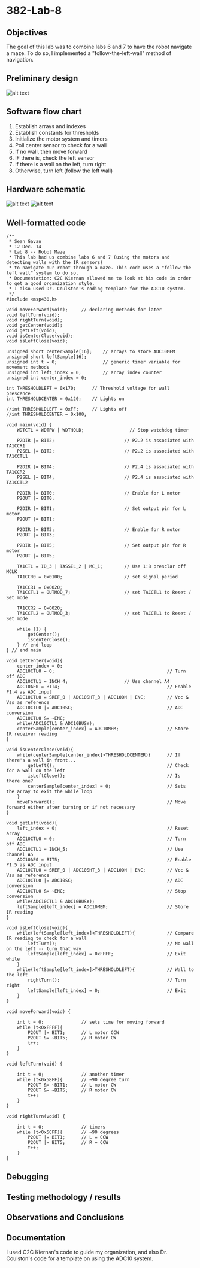 # 382-Lab-8
## Objectives
The goal of this lab was to combine labs 6 and 7 to have the robot navigate a maze. To do so, I implemented a "follow-the-left-wall" method of navigation.  
## Preliminary design
![alt text](https://raw.githubusercontent.com/SeanGavan/382-Lab-8/master/Images/PreLab.PNG "Prelab")
## Software flow chart
1) Establish arrays and indexes
2) Establish constants for thresholds
3) Initialize the motor system and timers
4) Poll center sensor to check for a wall
5) If no wall, then move forward
6) IF there is, check the left sensor
7) If there is a wall on the left, turn right
8) Otherwise, turn left (follow the left wall)
## Hardware schematic
![alt text](https://raw.githubusercontent.com/SeanGavan/382-Lab-8/master/Images/Schematic.PNG "MSP430")
![alt text](https://raw.githubusercontent.com/SeanGavan/382-Lab-6/master/Images/Hardware.png "Hardware")
## Well-formatted code
```
/**
 * Sean Gavan
 * 12 Dec. 14
 * Lab 8 -- Robot Maze
 * This lab had us combine labs 6 and 7 (using the motors and detecting walls with the IR sensors)
 * to navigate our robot through a maze. This code uses a "follow the left wall" system to do so.
 * Documentation: C2C Kiernan allowed me to look at his code in order to get a good organization style.
 * I also used Dr. Coulston's coding template for the ADC10 system.
 */
#include <msp430.h>

void moveForward(void);		// declaring methods for later
void leftTurn(void);
void rightTurn(void);
void getCenter(void);
void getLeft(void);
void isCenterClose(void);
void isLeftClose(void);

unsigned short centerSample[16];	// arrays to store ADC10MEM
unsigned short leftSample[16];
unsigned int t = 0;					// generic timer variable for movement methods
unsigned int left_index = 0;		// array index counter
unsigned int center_index = 0;

int THRESHOLDLEFT = 0x170;		// Threshold voltage for wall prescence
int THRESHOLDCENTER = 0x120;	// Lights on

//int THRESHOLDLEFT = 0xFF;		// Lights off
//int THRESHOLDCENTER = 0x100;

void main(void) {
    WDTCTL = WDTPW | WDTHOLD;				  // Stop watchdog timer

    P2DIR |= BIT2;							// P2.2 is associated with TA1CCR1
    P2SEL |= BIT2;							// P2.2 is associated with TA1CCTL1

    P2DIR |= BIT4;							// P2.4 is associated with TA1CCR2
    P2SEL |= BIT4;							// P2.4 is associated with TA1CCTL2

    P2DIR |= BIT0;							// Enable for L motor
    P2OUT |= BIT0;

    P2DIR |= BIT1;						    // Set output pin for L motor
    P2OUT |= BIT1;

    P2DIR |= BIT3;							// Enable for R motor
    P2OUT |= BIT3;

    P2DIR |= BIT5;							// Set output pin for R motor
    P2OUT |= BIT5;

	TA1CTL = ID_3 | TASSEL_2 | MC_1;		// Use 1:8 presclar off MCLK
    TA1CCR0 = 0x0100;						// set signal period

    TA1CCR1 = 0x0020;
    TA1CCTL1 = OUTMOD_7;					// set TACCTL1 to Reset / Set mode

    TA1CCR2 = 0x0020;
    TA1CCTL2 = OUTMOD_3;					// set TACCTL1 to Reset / Set mode

    while (1) {
    	getCenter();
    	isCenterClose();
    } // end loop
} // end main

void getCenter(void){
	center_index = 0;
	ADC10CTL0 = 0;											// Turn off ADC
	ADC10CTL1 = INCH_4;						// Use channel A4
	ADC10AE0 = BIT4;										// Enable P1.4 as ADC input
	ADC10CTL0 = SREF_0 | ADC10SHT_3 | ADC10ON | ENC;		// Vcc & Vss as reference
	ADC10CTL0 |= ADC10SC;									// ADC conversion
	ADC10CTL0 &= ~ENC;
	while(ADC10CTL1 & ADC10BUSY);
	centerSample[center_index] = ADC10MEM;					// Store IR receiver reading
}

void isCenterClose(void){
	while(centerSample[center_index]>THRESHOLDCENTER){		// If there's a wall in front...
		getLeft();											// Check for a wall on the left
		isLeftClose();										// Is there one?
		centerSample[center_index] = 0;						// Sets the array to exit the while loop
	}
	moveForward();											// Move forward either after turning or if not necessary
}

void getLeft(void){
	left_index = 0;											// Reset array
	ADC10CTL0 = 0;											// Turn off ADC
	ADC10CTL1 = INCH_5;										// Use channel A5
	ADC10AE0 = BIT5;										// Enable P1.5 as ADC input
	ADC10CTL0 = SREF_0 | ADC10SHT_3 | ADC10ON | ENC;		// Vcc & Vss as reference
	ADC10CTL0 |= ADC10SC;									// ADC conversion
	ADC10CTL0 &= ~ENC;										// Stop conversion
	while(ADC10CTL1 & ADC10BUSY);
	leftSample[left_index] = ADC10MEM;						// Store IR reading
}

void isLeftClose(void){
	while(leftSample[left_index]<THRESHOLDLEFT){			// Compare IR reading to check for a wall
		leftTurn();											// No wall on the left -- turn that way
		leftSample[left_index] = 0xFFFF;					// Exit while
	}
	while(leftSample[left_index]>THRESHOLDLEFT){			// Wall to the left
		rightTurn();										// Turn right
		leftSample[left_index] = 0;							// Exit
	}
}

void moveForward(void) {

	int t = 0;				// sets time for moving forward
	while (t<0xFFFF){
	    P2OUT |= BIT1;		// L motor CCW
	    P2OUT &= ~BIT5;		// R motor CW
		t++;
	}
}

void leftTurn(void) {

	int t = 0;				// another timer
	while (t<0x58FF){		// ~90 degree turn
		P2OUT &= ~BIT1;		// L motor CW
		P2OUT &= ~BIT5;		// R motor CW
		t++;
	}
}

void rightTurn(void) {

	int t = 0;				// timers
	while (t<0x5CFF){		// ~90 degrees
		P2OUT |= BIT1;		// L = CCW
		P2OUT |= BIT5;		// R = CCW
		t++;
	}
}
```
## Debugging

## Testing methodology / results

## Observations and Conclusions

## Documentation
I used C2C Kiernan's code to guide my organization, and also Dr. Coulston's code for a template on using the ADC10 system.
